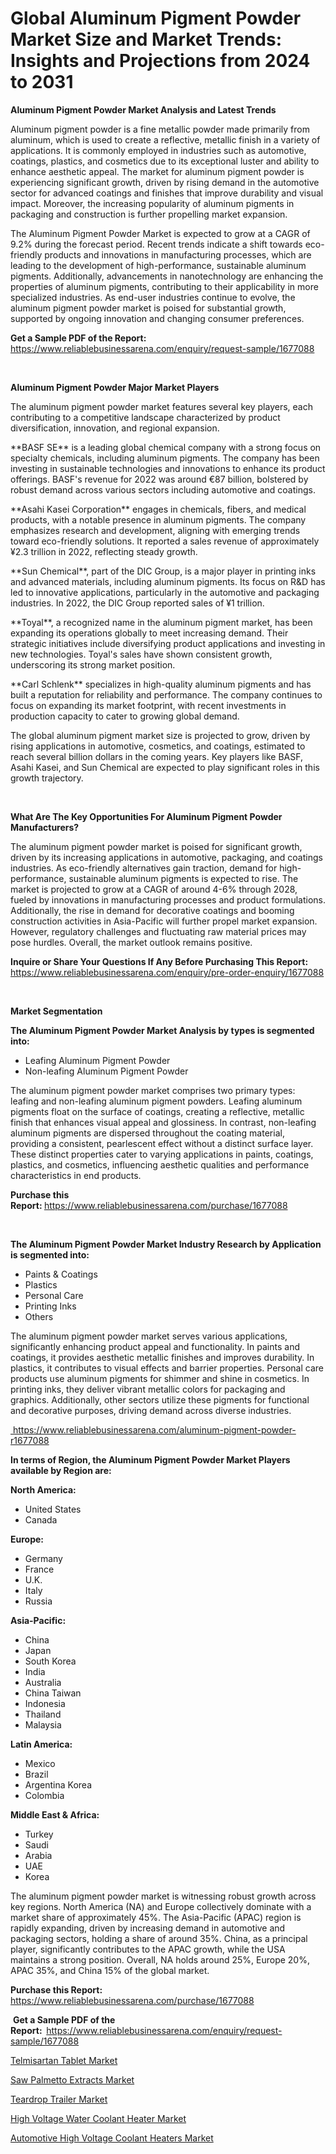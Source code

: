 <p><h1>Global Aluminum Pigment Powder Market Size and Market Trends: Insights and Projections from 2024 to 2031</h1></p><p><strong>Aluminum Pigment Powder Market Analysis and Latest Trends</strong></p>
<p><p>Aluminum pigment powder is a fine metallic powder made primarily from aluminum, which is used to create a reflective, metallic finish in a variety of applications. It is commonly employed in industries such as automotive, coatings, plastics, and cosmetics due to its exceptional luster and ability to enhance aesthetic appeal. The market for aluminum pigment powder is experiencing significant growth, driven by rising demand in the automotive sector for advanced coatings and finishes that improve durability and visual impact. Moreover, the increasing popularity of aluminum pigments in packaging and construction is further propelling market expansion.</p><p>The Aluminum Pigment Powder Market is expected to grow at a CAGR of 9.2% during the forecast period. Recent trends indicate a shift towards eco-friendly products and innovations in manufacturing processes, which are leading to the development of high-performance, sustainable aluminum pigments. Additionally, advancements in nanotechnology are enhancing the properties of aluminum pigments, contributing to their applicability in more specialized industries. As end-user industries continue to evolve, the aluminum pigment powder market is poised for substantial growth, supported by ongoing innovation and changing consumer preferences.</p></p>
<p><strong>Get a Sample PDF of the Report:&nbsp;</strong> <a href="https://www.reliablebusinessarena.com/enquiry/request-sample/1677088?utm_campaign=1337&utm_medium=2&utm_source=Github&utm_content=ia&utm_term=03102024&utm_id=aluminum-pigment-powder">https://www.reliablebusinessarena.com/enquiry/request-sample/1677088</a></p>
<p>&nbsp;</p>
<p><strong>Aluminum Pigment Powder Major Market Players</strong></p>
<p><p>The aluminum pigment powder market features several key players, each contributing to a competitive landscape characterized by product diversification, innovation, and regional expansion.</p><p>**BASF SE** is a leading global chemical company with a strong focus on specialty chemicals, including aluminum pigments. The company has been investing in sustainable technologies and innovations to enhance its product offerings. BASF's revenue for 2022 was around €87 billion, bolstered by robust demand across various sectors including automotive and coatings.</p><p>**Asahi Kasei Corporation** engages in chemicals, fibers, and medical products, with a notable presence in aluminum pigments. The company emphasizes research and development, aligning with emerging trends toward eco-friendly solutions. It reported a sales revenue of approximately ¥2.3 trillion in 2022, reflecting steady growth.</p><p>**Sun Chemical**, part of the DIC Group, is a major player in printing inks and advanced materials, including aluminum pigments. Its focus on R&D has led to innovative applications, particularly in the automotive and packaging industries. In 2022, the DIC Group reported sales of ¥1 trillion.</p><p>**Toyal**, a recognized name in the aluminum pigment market, has been expanding its operations globally to meet increasing demand. Their strategic initiatives include diversifying product applications and investing in new technologies. Toyal's sales have shown consistent growth, underscoring its strong market position.</p><p>**Carl Schlenk** specializes in high-quality aluminum pigments and has built a reputation for reliability and performance. The company continues to focus on expanding its market footprint, with recent investments in production capacity to cater to growing global demand.</p><p>The global aluminum pigment market size is projected to grow, driven by rising applications in automotive, cosmetics, and coatings, estimated to reach several billion dollars in the coming years. Key players like BASF, Asahi Kasei, and Sun Chemical are expected to play significant roles in this growth trajectory.</p></p>
<p>&nbsp;</p>
<p><strong>What Are The Key Opportunities For Aluminum Pigment Powder Manufacturers?</strong></p>
<p><p>The aluminum pigment powder market is poised for significant growth, driven by its increasing applications in automotive, packaging, and coatings industries. As eco-friendly alternatives gain traction, demand for high-performance, sustainable aluminum pigments is expected to rise. The market is projected to grow at a CAGR of around 4-6% through 2028, fueled by innovations in manufacturing processes and product formulations. Additionally, the rise in demand for decorative coatings and booming construction activities in Asia-Pacific will further propel market expansion. However, regulatory challenges and fluctuating raw material prices may pose hurdles. Overall, the market outlook remains positive.</p></p>
<p><strong>Inquire or Share Your Questions If Any Before Purchasing This Report:</strong> <a href="https://www.reliablebusinessarena.com/enquiry/pre-order-enquiry/1677088?utm_campaign=1337&utm_medium=2&utm_source=Github&utm_content=ia&utm_term=03102024&utm_id=aluminum-pigment-powder">https://www.reliablebusinessarena.com/enquiry/pre-order-enquiry/1677088</a></p>
<p>&nbsp;</p>
<p><strong>Market Segmentation</strong></p>
<p><strong>The Aluminum Pigment Powder Market Analysis by types is segmented into:</strong></p>
<p><ul><li>Leafing Aluminum Pigment Powder</li><li>Non-leafing Aluminum Pigment Powder</li></ul></p>
<p><p>The aluminum pigment powder market comprises two primary types: leafing and non-leafing aluminum pigment powders. Leafing aluminum pigments float on the surface of coatings, creating a reflective, metallic finish that enhances visual appeal and glossiness. In contrast, non-leafing aluminum pigments are dispersed throughout the coating material, providing a consistent, pearlescent effect without a distinct surface layer. These distinct properties cater to varying applications in paints, coatings, plastics, and cosmetics, influencing aesthetic qualities and performance characteristics in end products.</p></p>
<p><strong>Purchase this Report:&nbsp;</strong><a href="https://www.reliablebusinessarena.com/purchase/1677088?utm_campaign=1337&utm_medium=2&utm_source=Github&utm_content=ia&utm_term=03102024&utm_id=aluminum-pigment-powder">https://www.reliablebusinessarena.com/purchase/1677088</a></p>
<p>&nbsp;</p>
<p><strong>The Aluminum Pigment Powder Market Industry Research by Application is segmented into:</strong></p>
<p><ul><li>Paints & Coatings</li><li>Plastics</li><li>Personal Care</li><li>Printing Inks</li><li>Others</li></ul></p>
<p><p>The aluminum pigment powder market serves various applications, significantly enhancing product appeal and functionality. In paints and coatings, it provides aesthetic metallic finishes and improves durability. In plastics, it contributes to visual effects and barrier properties. Personal care products use aluminum pigments for shimmer and shine in cosmetics. In printing inks, they deliver vibrant metallic colors for packaging and graphics. Additionally, other sectors utilize these pigments for functional and decorative purposes, driving demand across diverse industries.</p></p>
<p><a href="https://www.reliablebusinessarena.com/aluminum-pigment-powder-r1677088?utm_campaign=1337&utm_medium=2&utm_source=Github&utm_content=ia&utm_term=03102024&utm_id=aluminum-pigment-powder">&nbsp;https://www.reliablebusinessarena.com/aluminum-pigment-powder-r1677088</a></p>
<p><strong>In terms of Region, the Aluminum Pigment Powder Market Players available by Region are:</strong></p>
<p>
    <p> <strong> North America: </strong>
        <ul>
            <li>United States</li>
            <li>Canada</li>
        </ul>
        </p> 
    <p> <strong> Europe: </strong>
        <ul>
            <li>Germany</li>
            <li>France</li>
            <li>U.K.</li>
            <li>Italy</li>
            <li>Russia</li>
        </ul>
        </p> 
    <p> <strong> Asia-Pacific: </strong>
        <ul>
            <li>China</li>
            <li>Japan</li>
            <li>South Korea</li>
            <li>India</li>
            <li>Australia</li>
            <li>China Taiwan</li>
            <li>Indonesia</li>
            <li>Thailand</li>
            <li>Malaysia</li>
        </ul>
        </p> 
    <p> <strong> Latin America: </strong>
        <ul>
            <li>Mexico</li>
            <li>Brazil</li>
            <li>Argentina Korea</li>
            <li>Colombia</li>
        </ul>
        </p> 
    <p> <strong> Middle East & Africa: </strong>
        <ul>
            <li>Turkey</li>
            <li>Saudi</li>
            <li>Arabia</li>
            <li>UAE</li>
            <li>Korea</li>
        </ul>
    </p>
    </p>
<p><p>The aluminum pigment powder market is witnessing robust growth across key regions. North America (NA) and Europe collectively dominate with a market share of approximately 45%. The Asia-Pacific (APAC) region is rapidly expanding, driven by increasing demand in automotive and packaging sectors, holding a share of around 35%. China, as a principal player, significantly contributes to the APAC growth, while the USA maintains a strong position. Overall, NA holds around 25%, Europe 20%, APAC 35%, and China 15% of the global market.</p></p>
<p><strong>Purchase this Report: </strong><a href="https://www.reliablebusinessarena.com/purchase/1677088?utm_campaign=1337&utm_medium=2&utm_source=Github&utm_content=ia&utm_term=03102024&utm_id=aluminum-pigment-powder">https://www.reliablebusinessarena.com/purchase/1677088</a></p>
<p>&nbsp;<strong>Get a Sample PDF of the Report:&nbsp;&nbsp;</strong><a href="https://www.reliablebusinessarena.com/enquiry/request-sample/1677088?utm_campaign=1337&utm_medium=2&utm_source=Github&utm_content=ia&utm_term=03102024&utm_id=aluminum-pigment-powder">https://www.reliablebusinessarena.com/enquiry/request-sample/1677088</a></p>
<p><strong></strong></p>
<p><p><a href="https://www.linkedin.com/pulse/market-insights-global-telmisartan-tablet-forecast-innovation-sphgf?utm_campaign=1337&utm_medium=2&utm_source=Github&utm_content=ia&utm_term=03102024&utm_id=aluminum-pigment-powder">Telmisartan Tablet Market</a></p><p><a href="https://www.linkedin.com/pulse/pioneering-growth-analyzing-global-saw-palmetto-extracts-market-o5mxf?trackingId=XZwPfo7IRh%2Bmlk7k4LUtgQ%3D%3D&utm_campaign=1337&utm_medium=2&utm_source=Github&utm_content=ia&utm_term=03102024&utm_id=aluminum-pigment-powder">Saw Palmetto Extracts Market</a></p><p><a href="https://www.linkedin.com/pulse/teardrop-trailer-industry-insights-report-analyzing-market-gynhf?trackingId=xmrDJUBySg6Um05YkndisA%3D%3D&utm_campaign=1337&utm_medium=2&utm_source=Github&utm_content=ia&utm_term=03102024&utm_id=aluminum-pigment-powder">Teardrop Trailer Market</a></p><p><a href="https://issuu.com/reportprime-2/docs/high-voltage-water-coolant-heater-m_ecafd987f17a41?utm_campaign=1337&utm_medium=2&utm_source=Github&utm_content=ia&utm_term=03102024&utm_id=aluminum-pigment-powder">High Voltage Water Coolant Heater Market</a></p><p><a href="https://issuu.com/reportprime-2/docs/automotive-high-voltage-coolant-hea_66df8d9feaacae?utm_campaign=1337&utm_medium=2&utm_source=Github&utm_content=ia&utm_term=03102024&utm_id=aluminum-pigment-powder">Automotive High Voltage Coolant Heaters Market</a></p></p>